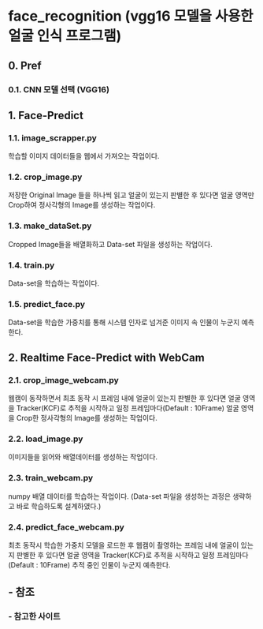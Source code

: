 # face_recognition (vgg16 모델을 사용한 얼굴 인식 프로그램)

## 0. Pref

### 0.1. CNN 모델 선택 (VGG16)



## 1. Face-Predict

### 1.1. image_scrapper.py
학습할 이미지 데이터들을 웹에서 가져오는 작업이다.

### 1.2. crop_image.py
저장한 Original Image 들을 하나씩 읽고 얼굴이 있는지 판별한 후 있다면 얼굴 영역만 Crop하여 정사각형의 Image를 생성하는 작업이다.

### 1.3. make_dataSet.py
Cropped Image들을 배열화하고 Data-set 파일을 생성하는 작업이다.

### 1.4. train.py
Data-set을 학습하는 작업이다.

### 1.5. predict_face.py
Data-set을 학습한 가중치를 통해 시스템 인자로 넘겨준 이미지 속 인물이 누군지 예측한다.

## 2. Realtime Face-Predict with WebCam

### 2.1. crop_image_webcam.py
웹캠이 동작하면서 최초 동작 시 프레임 내에 얼굴이 있는지 판별한 후 있다면 얼굴 영역을 Tracker(KCF)로 추적을 시작하고 일정 프레임마다(Default : 10Frame) 얼굴 영역을 Crop한 정사각형의 Image를 생성하는 작업이다.

### 2.2. load_image.py
이미지들을 읽어와 배열데이터를 생성하는 작업이다.

### 2.3. train_webcam.py
numpy 배열 데이터를 학습하는 작업이다. (Data-set 파일을 생성하는 과정은 생략하고 바로 학습하도록 설계하였다.)

### 2.4. predict_face_webcam.py
최초 동작시 학습한 가중치 모델을 로드한 후 웹캠이 촬영하는 프레임 내에 얼굴이 있는지 판별한 후 있다면 얼굴 영역을 Tracker(KCF)로 추적을 시작하고 일정 프레임마다(Default : 10Frame) 추적 중인 인물이 누군지 예측한다.

## - 참조
### - 참고한 사이트
